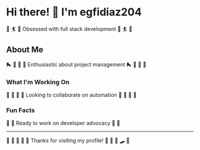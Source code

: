 # Hi there! 👋 I'm egfidiaz204

🚴 🏄 🎳 Obsessed with full stack development 🚴 🏄 🎳

## About Me
🛼 🏸 🚵 🎽 Enthusiastic about project management 🛼 🏸 🚵 🎽

### What I'm Working On
🎷 🏒 🎯 🎽 Looking to collaborate on automation 🎷 🏒 🎯 🎽

### Fun Facts
🚵 🏑 Ready to work on developer advocacy 🚵 🏑

---
🎳 🏑 🏑 🏏 🏑 Thanks for visiting my profile! 🏏 🎺 🎨 🛹 🚵
